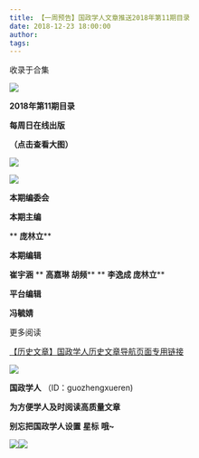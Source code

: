 ```yaml
---
title: 【一周预告】国政学人文章推送2018年第11期目录
date: 2018-12-23 18:00:00
author: 
tags: 
---
```



收录于合集

![](/images/3427/2.gif)

  

  
**2018年第11期目录**

 **每周日在线出版**

 **（点击查看大图）**

  

![](/images/3427/3.png)

![](/images/3427/4.png)

  

 **本期编委会**

 **本期主编**

 ** **庞林立****

 **本期编辑**

 **崔宇涵** ** **高嘉琳 胡频**** ** **李逸成 庞林立****

 **平台编辑**

 **冯毓婧**

更多阅读

[【历史文章】国政学人历史文章导航页面专用链接](http://mp.weixin.qq.com/s?__biz=MzI3MTYzMzE5Mw==&mid=2247487647&idx=4&sn=713bf729dca089516e8f304f88955380&chksm=eb3f8ed9dc4807cf89f3e211dd726289dd92edc62a6a8e19953bf2b366bbeffb59d285e95119&scene=21#wechat_redirect)  

  

  

![](/images/3427/5.jpeg)

  

 **国政学人** （ID：guozhengxueren)

  

 **为方便学人及时阅读高质量文章**

 **别忘把国政学人设置** **星标** **哦~**

![](/images/3427/6.gif)![](/images/3427/7.gif)

  

  

  


